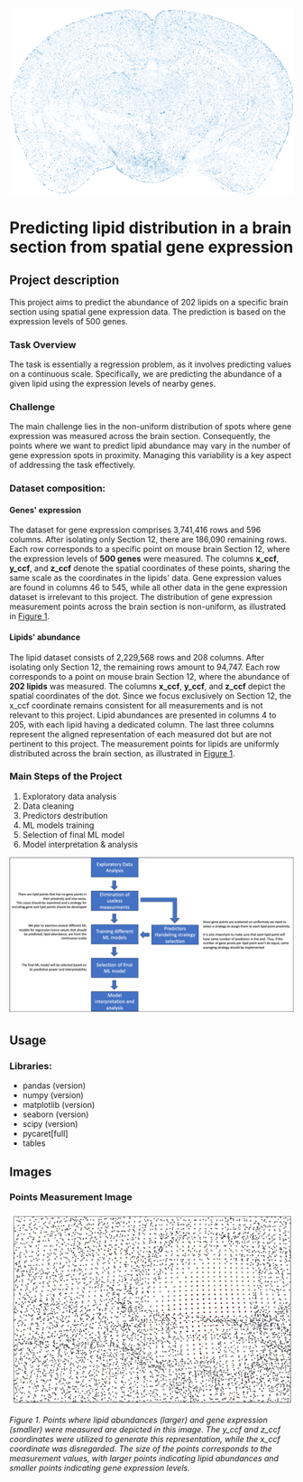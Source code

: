 <a id="gif-image">![Animated representation](images/ezgif.com-crop.gif)</a>

# Predicting lipid distribution in a brain section from spatial gene expression

## Project description
This project aims to predict the abundance of 202 lipids on a specific brain section using spatial gene expression data. 
The prediction is based on the expression levels of 500 genes.

### Task Overview
The task is essentially a regression problem, as it involves predicting values on a continuous scale. 
Specifically, we are predicting the abundance of a given lipid using the expression levels of nearby genes.

### Challenge
The main challenge lies in the non-uniform distribution of spots where gene expression was measured across the brain section. 
Consequently, the points where we want to predict lipid abundance may vary in the number of gene expression spots in proximity. 
Managing this variability is a key aspect of addressing the task effectively.

### Dataset composition:
#### Genes' expression 
The dataset for gene expression comprises 3,741,416 rows and 596 columns. 
After isolating only Section 12, there are 186,090 remaining rows.
Each row corresponds to a specific point on mouse brain Section 12, where the expression levels of **500 genes** were measured.
The columns **x_ccf**, **y_ccf**, and **z_ccf** denote the spatial coordinates of these points, sharing the same scale as the coordinates in the lipids' data. 
Gene expression values are found in columns 46 to 545, while all other data in the gene expression dataset is irrelevant to this project.
The distribution of gene expression measurement points across the brain section is non-uniform, as illustrated in [Figure 1](#points-image).

#### Lipids' abundance
The lipid dataset consists of 2,229,568 rows and 208 columns.
After isolating only Section 12, the remaining rows amount to 94,747.
Each row corresponds to a point on mouse brain Section 12, where the abundance of **202 lipids** was measured.
The columns **x_ccf**, **y_ccf**, and **z_ccf** depict the spatial coordinates of the dot.
Since we focus exclusively on Section 12, the x_ccf coordinate remains consistent for all measurements and is not relevant to this project. 
Lipid abundances are presented in columns 4 to 205, with each lipid having a dedicated column.
The last three columns represent the aligned representation of each measured dot but are not pertinent to this project. 
The measurement points for lipids are uniformly distributed across the brain section, as illustrated in [Figure 1](#points-image).

### Main Steps of the Project
1. Exploratory data analysis
2. Data cleaning
3. Predictors destribution
4. ML models training
5. Selection of final ML model
6. Model interpretation &  analysis

<a id="plan">![Main steps of the project](images/project_steps.png)</a>

## Usage

### Libraries:
- pandas (version)
- numpy (version)
- matplotlib (version)
- seaborn (version)
- scipy (version)
- pycaret[full]
- tables

## Images
### Points Measurement Image
<a id="points-image">![Points Measurement Image](images/points_measure.png)</a>

*Figure 1. Points where lipid abundances (larger) and gene expression (smaller) were measured are depicted in this image. The y_ccf and z_ccf coordinates were utilized to generate this representation, while the x_ccf coordinate was disregarded. The size of the points corresponds to the measurement values, with larger points indicating lipid abundances and smaller points indicating gene expression levels.*





